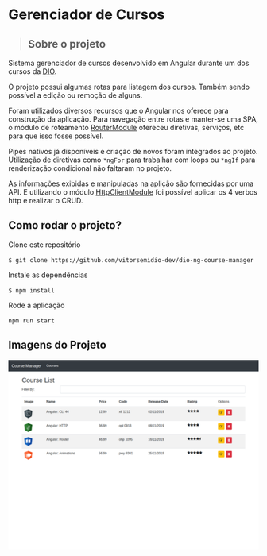 # Gerenciador de Cursos

> ## Sobre o projeto

Sistema gerenciador de cursos desenvolvido em Angular durante um dos cursos da [DIO](https://web.digitalinnovation.one/tracks).

O projeto possui algumas rotas para listagem dos cursos. Também sendo possível a edição ou remoção de alguns.

Foram utilizados diversos recursos que o Angular nos oferece para construção da aplicação. Para navegação entre rotas e manter-se uma SPA, o módulo de roteamento [RouterModule](https://angular.io/api/router/RouterModule) ofereceu diretivas, serviços, etc para que isso fosse possível.

Pipes nativos já disponíveis e criação de novos foram integrados ao projeto. Utilização de diretivas como `*ngFor` para trabalhar com loops ou `*ngIf` para renderização condicional não faltaram no projeto.

As informações exibidas e manipuladas na aplição são fornecidas por uma API. E utilizando o módulo [HttpClientModule](https://angular.io/api/common/http/HttpClientModule) foi possível aplicar os 4 verbos http e realizar o CRUD.

## Como rodar o projeto?

Clone este repositório

```
$ git clone https://github.com/vitorsemidio-dev/dio-ng-course-manager
```

Instale as dependências

```
$ npm install
```

Rode a aplicação

```
npm run start
```

## Imagens do Projeto

![Lista de Cursos](.github/project-image.png)
